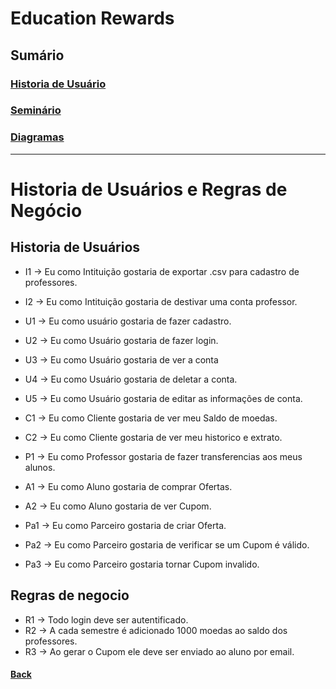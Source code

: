 # Education Rewards

## Sumário
### [Historia de Usuário](#historia-de-usuários-e-regras-de-negócio)
### [Seminário](./seminario/seminario.md/#seminário-net)
### [Diagramas](./docs/docs.md/#diagramas)
---

# Historia de Usuários e Regras de Negócio

## Historia de Usuários
- I1 -> Eu como Intituição gostaria de exportar .csv para cadastro de professores.
- I2 -> Eu como Intituição gostaria de destivar uma conta professor.

- U1 -> Eu como usuário gostaria de fazer cadastro.
- U2 -> Eu como Usuário gostaria de fazer login.
- U3 -> Eu como Usuário gostaria de ver a conta
- U4 -> Eu como Usuário gostaria de deletar a conta.
- U5 -> Eu como Usuário gostaria de editar as informações de conta.

- C1 -> Eu como Cliente gostaria de ver meu Saldo de moedas.
- C2 -> Eu como Cliente gostaria de ver meu historico e extrato.

- P1 -> Eu como Professor gostaria de fazer transferencias aos meus alunos.

- A1 -> Eu como Aluno gostaria de comprar Ofertas.
- A2 -> Eu como Aluno gostaria de ver Cupom.

- Pa1 -> Eu como Parceiro gostaria de criar Oferta.
- Pa2 -> Eu como Parceiro gostaria de verificar se um Cupom é válido.
- Pa3 -> Eu como Parceiro gostaria tornar Cupom invalido.

## Regras de negocio
- R1 -> Todo login deve ser autentificado.
- R2 -> A cada semestre é adicionado 1000 moedas ao saldo dos professores. 
- R3 -> Ao gerar o Cupom ele deve ser enviado ao aluno por email.

#### [Back](#sumário)
